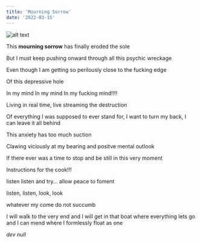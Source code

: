 ```yaml
---
title: 'Mourning Sorrow'
date: '2022-03-15'
---
```


![alt text](/images/mourningSorrow.jpg "Mourning Sorrow") 

This **mourning sorrow** has finally eroded the sole

But I must keep pushing onward through all this psychic wreckage

Even though I am getting so perilously close to the fucking edge

Of this depressive hole

In my mind In my mind In my fucking mind!!!!

Living in real time, live streaming the destruction

Of everything I was supposed to ever stand for, I want to turn my back, I can leave it all behind

This anxiety has too much suction

Clawing viciously at my bearing and positve mental outlook

If there ever was a time to stop and be still in this very moment

Instructions for the cook!!!

listen listen and try...  allow peace to foment

listen, listen,
look, look

whatever my come
do not succumb

I will walk to the very end
and I will get in that boat
where everything lets go and I can mend
where I formlessly float as one

*dev null*
